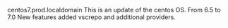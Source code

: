 centos7.prod.localdomain
This is an update of the centos OS. From 6.5 to 7.0
New features added vscrepo and additional providers.
